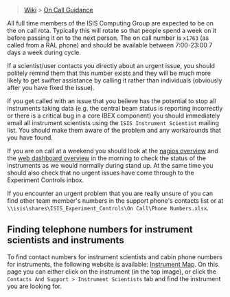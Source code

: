 > [Wiki](Home) > [On Call Guidance](On-Call-Guidance)

All full time members of the ISIS Computing Group are expected to be on the on call rota. Typically this will rotate so that people spend a week on it before passing it on to the next person. The on call number is `x1763` (as called from a RAL phone) and should be available between 7:00-23:00 7 days a week during cycle.

If a scientist/user contacts you directly about an urgent issue, you should politely remind them that this number exists and they will be much more likely to get swifter assistance by calling it rather than individuals (obviously after you have fixed the issue).

If you get called with an issue that you believe has the potential to stop all instruments taking data (e.g. the central beam status is reporting incorrectly or there is a critical bug in a core IBEX component) you should immediately email all instrument scientists using the `ISIS Instrument Scientist` mailing list. You should make them aware of the problem and any workarounds that you have found.

If you are on call at a weekend you should look at the [nagios overview](https://varanus.nd.rl.ac.uk/nagios/) and the [web dashboard overview](http://dataweb.isis.rl.ac.uk/IbexDataweb/Overview/ibexOverview.html) in the morning to check the status of the instruments as we would normally during stand up. At the same time you should also check that no urgent issues have come through to the Experiment Controls inbox.

If you encounter an urgent problem that you are really unsure of you can find other team member's numbers in the support phone's contacts list or at `\\isis\shares\ISIS_Experiment_Controls\On Call\Phone Numbers.xlsx`.

## Finding telephone numbers for instrument scientists and instruments

To find contact numbers for instrument scientists and cabin phone numbers for instruments, the following website is available: [Instrument Map](https://www.isis.stfc.ac.uk/Pages/Instruments.aspx). On this page you can either click on the instrument (in the top image), or click the `Contacts And Support > Instrument Scientists` tab and find the instrument you are looking for.
